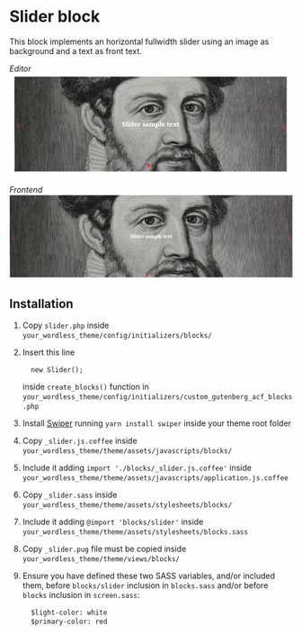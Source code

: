 # Slider block

This block implements an horizontal fullwidth slider using an image as background and a text as front text.

*Editor*
![](editor.png)

*Frontend*
![](frontend.png)


## Installation

1. Copy `slider.php` inside `your_wordless_theme/config/initializers/blocks/`

2. Insert this line
   ```
     new Slider();
   ```
   inside `create_blocks()` function in `your_wordless_theme/config/initializers/custom_gutenberg_acf_blocks.php`

3. Install [Swiper](https://github.com/nolimits4web/swiper/) running `yarn install swiper` inside your theme root folder

4. Copy `_slider.js.coffee` inside `your_wordless_theme/theme/assets/javascripts/blocks/`

5. Include it adding `import './blocks/_slider.js.coffee'` inside `your_wordless_theme/theme/assets/javascripts/application.js.coffee`

6. Copy `_slider.sass` inside `your_wordless_theme/theme/assets/stylesheets/blocks/`

7. Include it adding `@import 'blocks/slider'` inside `your_wordless_theme/theme/assets/stylesheets/blocks.sass`

8. Copy `_slider.pug` file must be copied inside `your_wordless_theme/theme/views/blocks/`

9. Ensure you have defined these two SASS variables, and/or included them, before `blocks/slider` inclusion in `blocks.sass` and/or before `blocks` inclusion in `screen.sass`:
    ```
      $light-color: white
      $primary-color: red
    ```
